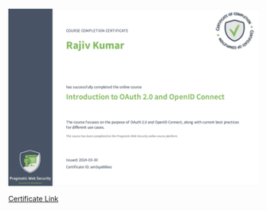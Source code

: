 ![GettingAndCleaningData](../cert/OIDC_OAUTH.png)

<a href="https://courses.pragmaticwebsecurity.com/certificates/am5qa886ez" target="_blank" rel="noopener noreferrer">Certificate Link</a>